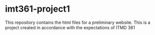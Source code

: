 # imt361-project1
This repository contains the html files for a preliminary website. This is a project created in accordance with the expectations of ITMD 361
